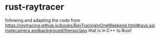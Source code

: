 # rust-raytracer

following and adapting the code from https://raytracing.github.io/books/RayTracingInOneWeekend.html#rays,asimplecamera,andbackground/therayclass that is in C++ to Rust!
